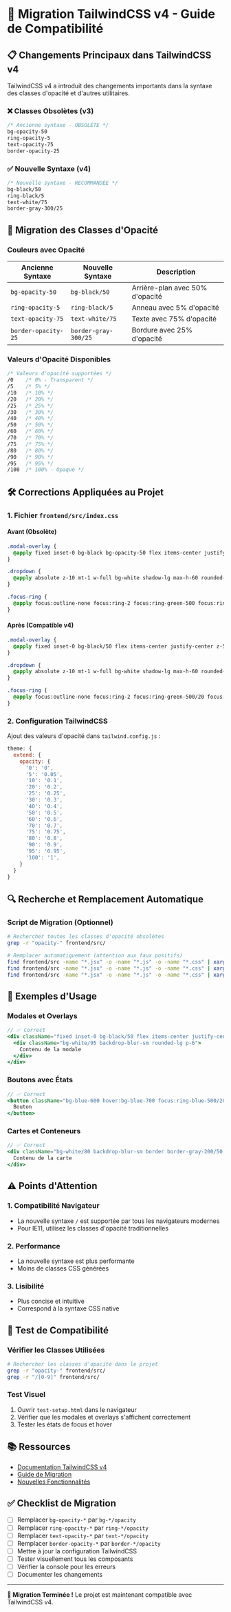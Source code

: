 # 🎨 Migration TailwindCSS v4 - Guide de Compatibilité

## 📋 Changements Principaux dans TailwindCSS v4

TailwindCSS v4 a introduit des changements importants dans la syntaxe des classes d'opacité et d'autres utilitaires.

### ❌ Classes Obsolètes (v3)
```css
/* Ancienne syntaxe - OBSOLÈTE */
bg-opacity-50
ring-opacity-5
text-opacity-75
border-opacity-25
```

### ✅ Nouvelle Syntaxe (v4)
```css
/* Nouvelle syntaxe - RECOMMANDÉE */
bg-black/50
ring-black/5
text-white/75
border-gray-300/25
```

## 🔄 Migration des Classes d'Opacité

### Couleurs avec Opacité

| Ancienne Syntaxe | Nouvelle Syntaxe | Description |
|------------------|------------------|-------------|
| `bg-opacity-50` | `bg-black/50` | Arrière-plan avec 50% d'opacité |
| `ring-opacity-5` | `ring-black/5` | Anneau avec 5% d'opacité |
| `text-opacity-75` | `text-white/75` | Texte avec 75% d'opacité |
| `border-opacity-25` | `border-gray-300/25` | Bordure avec 25% d'opacité |

### Valeurs d'Opacité Disponibles

```css
/* Valeurs d'opacité supportées */
/0    /* 0% - Transparent */
/5    /* 5% */
/10   /* 10% */
/20   /* 20% */
/25   /* 25% */
/30   /* 30% */
/40   /* 40% */
/50   /* 50% */
/60   /* 60% */
/70   /* 70% */
/75   /* 75% */
/80   /* 80% */
/90   /* 90% */
/95   /* 95% */
/100  /* 100% - Opaque */
```

## 🛠️ Corrections Appliquées au Projet

### 1. Fichier `frontend/src/index.css`

#### Avant (Obsolète)
```css
.modal-overlay {
  @apply fixed inset-0 bg-black bg-opacity-50 flex items-center justify-center z-50;
}

.dropdown {
  @apply absolute z-10 mt-1 w-full bg-white shadow-lg max-h-60 rounded-md py-1 text-base ring-1 ring-black ring-opacity-5 overflow-auto focus:outline-none;
}

.focus-ring {
  @apply focus:outline-none focus:ring-2 focus:ring-green-500 focus:ring-offset-2;
}
```

#### Après (Compatible v4)
```css
.modal-overlay {
  @apply fixed inset-0 bg-black/50 flex items-center justify-center z-50;
}

.dropdown {
  @apply absolute z-10 mt-1 w-full bg-white shadow-lg max-h-60 rounded-md py-1 text-base ring-1 ring-black/5 overflow-auto focus:outline-none;
}

.focus-ring {
  @apply focus:outline-none focus:ring-2 focus:ring-green-500/20 focus:ring-offset-2;
}
```

### 2. Configuration TailwindCSS

Ajout des valeurs d'opacité dans `tailwind.config.js` :

```javascript
theme: {
  extend: {
    opacity: {
      '0': '0',
      '5': '0.05',
      '10': '0.1',
      '20': '0.2',
      '25': '0.25',
      '30': '0.3',
      '40': '0.4',
      '50': '0.5',
      '60': '0.6',
      '70': '0.7',
      '75': '0.75',
      '80': '0.8',
      '90': '0.9',
      '95': '0.95',
      '100': '1',
    }
  }
}
```

## 🔍 Recherche et Remplacement Automatique

### Script de Migration (Optionnel)

```bash
# Rechercher toutes les classes d'opacité obsolètes
grep -r "opacity-" frontend/src/

# Remplacer automatiquement (attention aux faux positifs)
find frontend/src -name "*.jsx" -o -name "*.js" -o -name "*.css" | xargs sed -i 's/bg-opacity-50/bg-black\/50/g'
find frontend/src -name "*.jsx" -o -name "*.js" -o -name "*.css" | xargs sed -i 's/ring-opacity-5/ring-black\/5/g'
find frontend/src -name "*.jsx" -o -name "*.js" -o -name "*.css" | xargs sed -i 's/text-opacity-75/text-white\/75/g'
```

## 📝 Exemples d'Usage

### Modales et Overlays
```jsx
// ✅ Correct
<div className="fixed inset-0 bg-black/50 flex items-center justify-center">
  <div className="bg-white/95 backdrop-blur-sm rounded-lg p-6">
    Contenu de la modale
  </div>
</div>
```

### Boutons avec États
```jsx
// ✅ Correct
<button className="bg-blue-600 hover:bg-blue-700 focus:ring-blue-500/20 text-white/90">
  Bouton
</button>
```

### Cartes et Conteneurs
```jsx
// ✅ Correct
<div className="bg-white/80 backdrop-blur-sm border border-gray-200/50 shadow-lg/20">
  Contenu de la carte
</div>
```

## ⚠️ Points d'Attention

### 1. Compatibilité Navigateur
- La nouvelle syntaxe `/` est supportée par tous les navigateurs modernes
- Pour IE11, utilisez les classes d'opacité traditionnelles

### 2. Performance
- La nouvelle syntaxe est plus performante
- Moins de classes CSS générées

### 3. Lisibilité
- Plus concise et intuitive
- Correspond à la syntaxe CSS native

## 🧪 Test de Compatibilité

### Vérifier les Classes Utilisées
```bash
# Rechercher les classes d'opacité dans le projet
grep -r "opacity-" frontend/src/
grep -r "/[0-9]" frontend/src/
```

### Test Visuel
1. Ouvrir `test-setup.html` dans le navigateur
2. Vérifier que les modales et overlays s'affichent correctement
3. Tester les états de focus et hover

## 📚 Ressources

- [Documentation TailwindCSS v4](https://tailwindcss.com/docs/upgrade-guide)
- [Guide de Migration](https://tailwindcss.com/docs/upgrade-guide#migrating-to-v4)
- [Nouvelles Fonctionnalités](https://tailwindcss.com/docs/whats-new)

## ✅ Checklist de Migration

- [ ] Remplacer `bg-opacity-*` par `bg-*/opacity`
- [ ] Remplacer `ring-opacity-*` par `ring-*/opacity`
- [ ] Remplacer `text-opacity-*` par `text-*/opacity`
- [ ] Remplacer `border-opacity-*` par `border-*/opacity`
- [ ] Mettre à jour la configuration TailwindCSS
- [ ] Tester visuellement tous les composants
- [ ] Vérifier la console pour les erreurs
- [ ] Documenter les changements

---

**🎉 Migration Terminée !** Le projet est maintenant compatible avec TailwindCSS v4.
